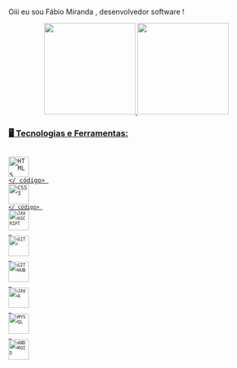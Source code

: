 <!--
**Fabio-Oliveira-Miranda/Fabio-Oliveira-MIranda** is a ✨ _special_ ✨ repository because its `README.md` (this file) appears on your GitHub profile.

Here are some ideas to get you started:

- 🔭 I’m currently working on ...
- 🌱 I’m currently learning ...
- 👯 I’m looking to collaborate on ...
- 🤔 I’m looking for help with ...
- 💬 Ask me about ...
- 📫 How to reach me: ...
- 😄 Pronouns: ...
- ⚡ Fun fact: ...
-->
   Oiii eu sou Fábio Miranda , desenvolvedor software !
   
<div align = "center">
  <a href="https://github.com/Fabio-Oliveira-MIranda">
  <img height = "180em" src = "https://github-readme-stats.vercel.app/api?username=Fabio-Oliveira-MIranda&show_icons=true&theme=dark&include_all_commits=true&count_private=true" />
  <img height = "180em" src = "https://github-readme-stats.vercel.app/api/top-langs/?username=Fabio-Oliveira-MIranda&layout=compact&langs_count=7&theme=Blue" />
</div>
 
###  🖥️ Tecnologias e Ferramentas:
<code> <img width = "40px" src = "https://cdn.jsdelivr.net/gh/devicons/devicon/icons/html5/html5-original-wordmark.svg" title = "HTML5" /> </ código>
<code> <img width = "40px" src = "https://cdn.jsdelivr.net/gh/devicons/devicon/icons/css3/css3-original-wordmark.svg" title = "CSS3" /> </ código> 
<code> <img width = "40px" src = "https://cdn.jsdelivr.net/gh/devicons/devicon/icons/javascript/javascript-original.svg" title = "JAVASCRIPT" /> </code>
<code> <img width = "40px" src = "https://cdn.jsdelivr.net/gh/devicons/devicon/icons/git/git-original.svg" title = "GIT" /> </code>
<code> <img width = "40px" src = "https://cdn.jsdelivr.net/gh/devicons/devicon/icons/github/github-original.svg" title = "GITHUB" /> </code>
<code> <img width = "40px" src = "https://cdn.jsdelivr.net/gh/devicons/devicon/icons/java/java-original.svg" title = "JAVA" /> </code>
<code> <img width = "40px" src = "https://cdn.jsdelivr.net/gh/devicons/devicon/icons/mysql/mysql-original.svg" title = "MYSQL" /> </code>
<code> <img width = "40px" src = "https://cdn.jsdelivr.net/gh/devicons/devicon/icons/android/android-original.svg" title = "ANDROID" /> </code>
 

  

